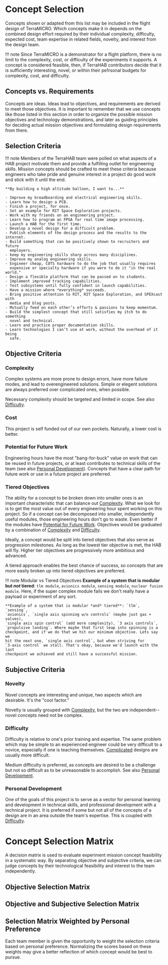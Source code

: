 # Concept Selection

Concepts shown or adapted from this list may be included in the flight
design of TerraMICRO. Which concepts make it in depends on the combined
design effort required by their individual complexity, difficulty,
expected cost, team expertise in related fields, novelty, and interest
from the design team.

!!! note
    Since TerraMICRO is a demonstrator for a flight platform, there is no
    limit to the complexity, cost, or difficulty of the experiments it
    supports. A concept is considered feasible, then, if TerraHAB
    contributors decide that it is sufficiently interesting, novel, or
    within their pe1rsonal budgets for complexity, cost, and difficulty.

## Concepts vs. Requirements

Concepts are ideas. Ideas lead to objectives, and requirements are
derived to meet those objectives. It is important to remember that we
use concepts like those listed in this section in order to organize the
possible mission objectives and technology demonstrations, and later as
guiding principles for deciding actual mission objectives and
formulating design requirements from there.

## Selection Criteria

!!! note
    Members of the TerraHAB team were polled on what aspects of a HAB project
    motivate them and provide a fulfilling outlet for engineering skills.
    Mission concepts should be crafted to meet these criteria because engineers
    who take pride and genuine interest in a project do good work and stick with
    it until the end.

    **By building a high altitude balloon, I want to...**

    - Improve my breadboarding and electrical engineering skills.
    - Learn how to design a PCB.
    - Finish a project, for once.
    - Set an example for RIT Space Exploration projects.
    - Work with my friends on an engineering project.
    - Learn how to program an FPGA for real time image processing.
    - Launch a HAB for the first time.
    - Develop a novel design for a difficult problem.
    - Publish elements of the design process and the results to the internet.
    - Build something that can be positively shown to recruiters and future
      employers.
    - keep my engineering skills sharp across many disciplines.
    - Improve my analog engineering skills.
    - Engineer cheap, COTS hardware to do the job that usually requires
      expensive or specialty hardware if you were to do it "in the real world."
    - Design a flexible platform that can be passed on to students.
    - Implement improved tracking capabilities.
    - Test subsystems until fully confident in launch capabilities.
    - Have a mission where *everything* succeeds.
    - Bring positive attention to RIT, RIT Space Exploration, and SPEXcast with
      media and blog posts.
    - Mutually feed on each other’s efforts & passions to keep momentum.
    - Build the simplest concept that still satisfies my itch to do something
      novel and technical.
    - Learn and practice proper documentation skills.
    - Learn technologies I can’t use at work, without the overhead of it being
      safe.

## Objective Criteria
### Complexity

Complex systems are more prone to design errors, have more failure modes, and
lead to overengineered solutions. Simple or elegent solutions are always
preferred over complicated ones, when possible. 

Necessary complexity should be targeted and limited in scope. See also
[Difficulty](#difficulty).

### Cost

This project is self funded out of our own pockets. Naturally, a lower cost is
better.

### Potential for Future Work

Engineering hours have the most "bang-for-buck" value on work that can be
reused in future projects, or at least contributes to technical skills of the
team (see also [Personal Development](#personal-development)). Concepts that
have a clear path for future work or use in a future project are preferred.

### Tiered Objectives
The ability for a concept to be broken down into smaller ones is an important
characteristic that can balance out [Complexity](#complexity). What we look for
is to get the most value out of every engineering hour spent working on this
project. So if a concept can be decomposed into smaller, independently useful
modules, those engineering hours don't go to waste. Even better if the modules
have [Potential for Future Work](#potential-for-future-work). Objectives would
be graduated by a combination of [Complexity](#complexity) and
[Difficulty](#difficulty).

Ideally, a concept would be split into tiered objectives that also serve as
progression milestones. As long as the lowest tier objective is met, the HAB
will fly. Higher tier objectives are progressively more ambitious and advanced.

A tiered approach enables the best chance of success, so concepts that are
more easily broken up into tiered objectives are preferred.

!!! note Modular vs Tiered Objectives
    **Example of a system that is modular but *not* tiered**: `tlm module`,
    `avionics module`, `sensing module`, `nuclear fusion module`. Here, if the
    super complex module fails we don't really have a payload or experiment of
    any sort.
    
    **Example of a system that is modular *and* tiered**: `tlm`, `sensing`,
    `avionics`, `single axis spinning w/o controls` (maybe just gas + valves),
    `single axis spin control` (add more complexity), `3 axis controls`,
    `propulsive landing`. Where maybe that first leap into spinning is a
    checkpoint, and if we do that we hit our minimum objective. Lets say we
    hit the next one, `single axis control`, but when striving for 
    `3-axis control` we stall. That's okay, because we'd launch with the last
    checkpoint we achieved and still have a successful mission.

## Subjective Criteria
### Novelty
Novel concepts are interesting and unique, two aspects which are desirable.
It's the "cool factor."

Novelty is usually grouped with [Complexity](#complexity), but the two are
independent--novel concepts need not be complex.

### Difficulty

Difficulty is relative to one's prior training and expertise. The same problem
which may be simple to an experienced engineer could be very difficult to a
novice, especially if one is teaching themselves. [Complicated](#complexity)
designs are usually more difficult.

Medium difficulty is preferred, as concepts are desired to be a challenge but
not so difficult as to be unreasonable to accomplish. See also 
[Personal Development](#personal-development).

### Personal Development
One of the goals of this project is to serve as a vector for personal learning
and development in technical skills, and professional development with a
technical project. It is preferred if some but not all of the concepts of a
design are in an area outside the team's expertise. This is coupled with
[Difficulty](#difficulty).

# Concept Selection Matrix

A decision matrix is used to evaluate experiment mission concept feasibility in
a systematic way. By separating objective and subjective criteria, we can judge
concepts by their technological feasibility and interest to the team
independently.

## Objective Selection Matrix

## Objective and Subjective Selection Matrix

## Selection Matrix Weighted by Personal Preference
Each team member is given the opportunity to weight the selection criteria based
on personal preference. Normalizing the scores based on these weights may give
a better reflection of which concept would be best to pursue.
